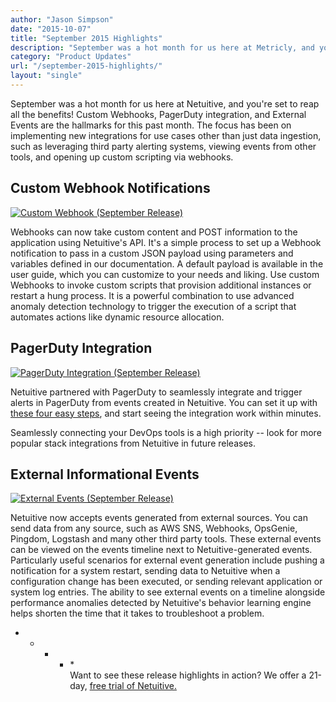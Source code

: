 ```yaml
---
author: "Jason Simpson"
date: "2015-10-07"
title: "September 2015 Highlights"
description: "September was a hot month for us here at Metricly, and you’re set to reap all the benefits! Check out this month's new releases."
category: "Product Updates"
url: "/september-2015-highlights/"
layout: "single"
---
```


September was a hot month for us here at Netuitive, and you're set to reap all the benefits! Custom Webhooks, PagerDuty integration, and External Events are the hallmarks for this past month. The focus has been on implementing new integrations for use cases other than just data ingestion, such as leveraging third party alerting systems, viewing events from other tools, and opening up custom scripting via webhooks.

Custom Webhook Notifications
----------------------------

[![Custom Webhook (September Release)](https://www.metricly.comhttps://s3-us-west-2.amazonaws.com/com-netuitive-app-usw2-public/wp-content/uploads/2016/03/webhook.jpg)](https://www.metricly.comhttps://s3-us-west-2.amazonaws.com/com-netuitive-app-usw2-public/wp-content/uploads/2016/03/webhook.jpg)

Webhooks can now take custom content and POST information to the application using Netuitive's API. It's a simple process to set up a Webhook notification to pass in a custom JSON payload using parameters and variables defined in our documentation. A default payload is available in the user guide, which you can customize to your needs and liking. Use custom Webhooks to invoke custom scripts that provision additional instances or restart a hung process. It is a powerful combination to use advanced anomaly detection technology to trigger the execution of a script that automates actions like dynamic resource allocation.

PagerDuty Integration
---------------------

[![PagerDuty Integration (September Release)](https://www.metricly.comhttps://s3-us-west-2.amazonaws.com/com-netuitive-app-usw2-public/wp-content/uploads/2016/03/pagerDuty1.jpg)](https://www.metricly.comhttps://s3-us-west-2.amazonaws.com/com-netuitive-app-usw2-public/wp-content/uploads/2016/03/pagerDuty1.jpg)

Netuitive partnered with PagerDuty to seamlessly integrate and trigger alerts in PagerDuty from events created in Netuitive. You can set it up with [these four easy steps](https://www.metricly.com/combining-netuitive-and-pagerduty-for-monitoring-alarms), and start seeing the integration work within minutes.

Seamlessly connecting your DevOps tools is a high priority -- look for more popular stack integrations from Netuitive in future releases.

External Informational Events
-----------------------------

[![External Events (September Release)](https://www.metricly.comhttps://s3-us-west-2.amazonaws.com/com-netuitive-app-usw2-public/wp-content/uploads/2016/03/ExternalEvents.jpg)](https://www.metricly.comhttps://s3-us-west-2.amazonaws.com/com-netuitive-app-usw2-public/wp-content/uploads/2016/03/ExternalEvents.jpg)

Netuitive now accepts events generated from external sources. You can send data from any source, such as AWS SNS, Webhooks, OpsGenie, Pingdom, Logstash and many other third party tools. These external events can be viewed on the events timeline next to Netuitive-generated events. Particularly useful scenarios for external event generation include pushing a notification for a system restart, sending data to Netuitive when a configuration change has been executed, or sending relevant application or system log entries. The ability to see external events on a timeline alongside performance anomalies detected by Netuitive's behavior learning engine helps shorten the time that it takes to troubleshoot a problem.

* * * * *\
Want to see these release highlights in action? We offer a 21-day, [free trial of Netuitive.](https://www.metricly.com/signup)
